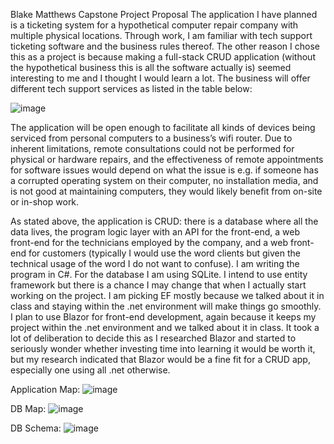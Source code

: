 Blake Matthews
Capstone Project Proposal
The application I have planned is a ticketing system for a hypothetical computer repair company with multiple physical locations. Through work, I am familiar with tech support ticketing software and the business rules thereof. The other reason I chose this as a project is because making a full-stack CRUD application (without the hypothetical business this is all the software actually is) seemed interesting to me and I thought I would learn a lot.
The business will offer different tech support services as listed in the table below:

![image](https://github.com/matthewsblakea/Capstone-Project-Proposal/assets/149626951/fc57bd82-12cb-4bc1-9ef0-ce78df549fc6)

 
The application will be open enough to facilitate all kinds of devices being serviced from personal computers to a business’s wifi router. Due to inherent limitations, remote consultations could not be performed for physical or hardware repairs, and the effectiveness of remote appointments for software issues would depend on what the issue is e.g. if someone has a corrupted operating system on their computer, no installation media, and is not good at maintaining computers, they would likely benefit from on-site or in-shop work.
	
 
As stated above, the application is CRUD: there is a database where all the data lives, the program logic layer with an API for the front-end, a web front-end for the technicians employed by the company, and a web front-end for customers (typically I would use the word clients but given the technical usage of the word I do not want to confuse). I am writing the program in C#. For the database I am using SQLite. I intend to use entity framework but there is a chance I may change that when I actually start working on the project. I am picking EF mostly because we talked about it in class and staying within the .net environment will make things go smoothly. I plan to use Blazor for front-end development, again because it keeps my project within the .net environment and we talked about it in class. It took a lot of deliberation to decide this as I researched Blazor and started to seriously wonder whether investing time into learning it would be worth it, but my research indicated that Blazor would be a fine fit for a CRUD app, especially one using all .net otherwise.
 
Application Map:
![image](https://github.com/matthewsblakea/Capstone-Project-Proposal/assets/149626951/bdc4aa81-6980-450a-a93c-7083c5df80b4)

DB Map:
![image](https://github.com/matthewsblakea/Capstone-Project-Proposal/assets/149626951/bf1ef342-45c5-4bf9-ac25-e5cc1587a067)

DB Schema:
![image](https://github.com/matthewsblakea/Capstone-Project-Proposal/assets/149626951/70aba5a2-63b0-4036-aece-b2b49df22be6)
